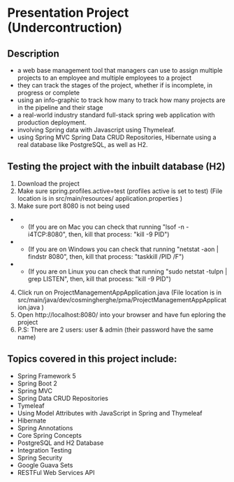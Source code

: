 # Presentation Project (Undercontruction)

## Description
- a web base management tool that managers can use to assign multiple projects to an employee and multiple employees to a project
- they can track the stages of the project, whether if is incomplete, in progress or complete
- using an info-graphic to track how many to track how many projects are in the pipeline and their stage
- a real-world industry standard full-stack spring web application with production deployment.
- involving Spring data with Javascript using Thymeleaf.
- using Spring MVC Spring Data CRUD Repositories, Hibernate using a real database like PostgreSQL, as well as H2.

## Testing the project with the inbuilt database (H2)
1. Download the project
2. Make sure spring.profiles.active=test (profiles active is set to test) (File location is in src/main/resources/   application.properties )
3. Make sure port 8080 is not being used 
* * (If you are on Mac you can check that running "lsof -n -i4TCP:8080", then, kill that process: "kill -9 PID")
* * (If you are on Windows you can check that running "netstat -aon | findstr 8080", then, kill that process: "taskkill /PID <PID> /F")
* * (If you are on Linux you can check that running "sudo netstat -tulpn | grep LISTEN", then, kill that process: "kill -9 PID")
4. Click run on ProjectManagementAppApplication.java (File location is in  src/main/java/dev/cosmingherghe/pma/ProjectManagementAppApplication.java )
5. Open http://localhost:8080/ into your browser and have fun eploring the project
6. P.S: There are 2 users: user & admin (their password have the same name)

## Topics covered in this project include:
+ Spring Framework 5
+ Spring Boot 2
+ Spring MVC
+ Spring Data CRUD Repositories
+ Tymeleaf
+ Using Model Attributes with JavaScript in Spring
and Thymeleaf
+ Hibernate
+ Spring Annotations
+ Core Spring Concepts
+ PostgreSQL and H2 Database
+ Integration Testing
+ Spring Security
+ Google Guava Sets
+ RESTFul Web Services API
